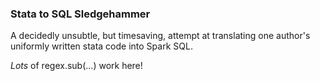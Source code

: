 ### Stata to SQL Sledgehammer
A decidedly unsubtle, but timesaving, attempt at translating one author's uniformly written stata code into Spark SQL.

*Lots* of regex.sub(...) work here!
